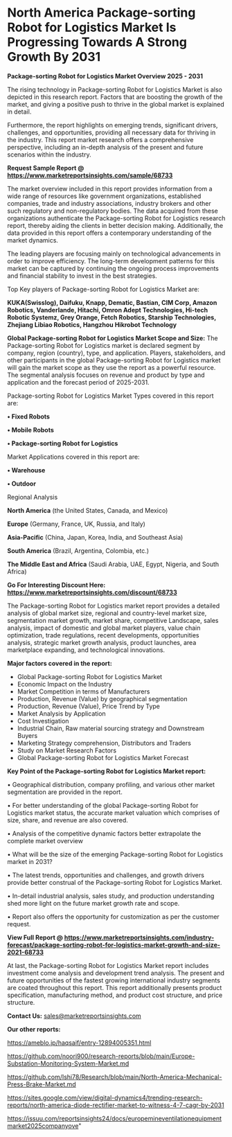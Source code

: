 # North America Package-sorting Robot for Logistics Market Is Progressing Towards A Strong Growth By 2031

<Strong> Package-sorting Robot for Logistics Market Overview 2025 - 2031</strong>

The rising technology in Package-sorting Robot for Logistics Market is also depicted in this research report. Factors that are boosting the growth of the market, and giving a positive push to thrive in the global market is explained in detail.

Furthermore, the report highlights on emerging trends, significant drivers, challenges, and opportunities, providing all necessary data for thriving in the industry. This report market research offers a comprehensive perspective, including an in-depth analysis of the present and future scenarios within the industry.

<strong>Request Sample Report @ <a href=https://www.marketreportsinsights.com/sample/68733>https://www.marketreportsinsights.com/sample/68733</a></strong>

The market overview included in this report provides information from a wide range of resources like government organizations, established companies, trade and industry associations, industry brokers and other such regulatory and non-regulatory bodies. The data acquired from these organizations authenticate the Package-sorting Robot for Logistics research report, thereby aiding the clients in better decision making. Additionally, the data provided in this report offers a contemporary understanding of the market dynamics.

The leading players are focusing mainly on technological advancements in order to improve efficiency. The long-term development patterns for this market can be captured by continuing the ongoing process improvements and financial stability to invest in the best strategies.

Top Key players of Package-sorting Robot for Logistics Market are:

<strong>KUKA(Swisslog), Daifuku, Knapp, Dematic, Bastian, CIM Corp, Amazon Robotics, Vanderlande, Hitachi, Omron Adept Technologies, Hi-tech Robotic Systemz, Grey Orange, Fetch Robotics, Starship Technologies, Zhejiang Libiao Robotics, Hangzhou Hikrobot Technology</strong>

<strong><b>Global Package-sorting Robot for Logistics Market Scope and Size:</b></strong>
The Package-sorting Robot for Logistics market is declared segment by company, region (country), type, and application. Players, stakeholders, and other participants in the global Package-sorting Robot for Logistics market will gain the market scope as they use the report as a powerful resource. The segmental analysis focuses on revenue and product by type and application and the forecast period of 2025-2031.

Package-sorting Robot for Logistics Market Types covered in this report are:

<strong>• Fixed Robots

• Mobile Robots

• Package-sorting Robot for Logistics</strong>

Market Applications covered in this report are:

<strong>• Warehouse

• Outdoor</strong> 

Regional Analysis

<strong>North America</strong> (the United States, Canada, and Mexico)

<strong>Europe</strong> (Germany, France, UK, Russia, and Italy)

<strong>Asia-Pacific</strong> (China, Japan, Korea, India, and Southeast Asia)

<strong>South America</strong> (Brazil, Argentina, Colombia, etc.)

<strong>The Middle East and Africa</strong> (Saudi Arabia, UAE, Egypt, Nigeria, and South Africa)

<strong>Go For Interesting Discount Here: <a href=https://www.marketreportsinsights.com/discount/68733>https://www.marketreportsinsights.com/discount/68733</a></strong>

The Package-sorting Robot for Logistics market report provides a detailed analysis of global market size, regional and country-level market size, segmentation market growth, market share, competitive Landscape, sales analysis, impact of domestic and global market players, value chain optimization, trade regulations, recent developments, opportunities analysis, strategic market growth analysis, product launches, area marketplace expanding, and technological innovations.

<strong><b>Major factors covered in the report:</b></strong>
<ul>
  <li>Global Package-sorting Robot for Logistics Market </li>
  <li>Economic Impact on the Industry</li>
  <li>Market Competition in terms of Manufacturers</li>
  <li>Production, Revenue (Value) by geographical segmentation</li>
  <li>Production, Revenue (Value), Price Trend by Type</li>
  <li>Market Analysis by Application</li>
  <li>Cost Investigation</li>
  <li>Industrial Chain, Raw material sourcing strategy and Downstream Buyers</li>
  <li>Marketing Strategy comprehension, Distributors and Traders</li>
  <li>Study on Market Research Factors</li>
  <li>Global Package-sorting Robot for Logistics Market Forecast</li>
</ul>

<strong><b>Key Point of the Package-sorting Robot for Logistics Market report:</b></strong>

• Geographical distribution, company profiling, and various other market segmentation are provided in the report.

• For better understanding of the global Package-sorting Robot for Logistics market status, the accurate market valuation which comprises of size, share, and revenue are also covered.

• Analysis of the competitive dynamic factors better extrapolate the complete market overview

• What will be the size of the emerging Package-sorting Robot for Logistics market in 2031?

• The latest trends, opportunities and challenges, and growth drivers provide better construal of the Package-sorting Robot for Logistics Market.

• In-detail industrial analysis, sales study, and production understanding shed more light on the future market growth rate and scope.

• Report also offers the opportunity for customization as per the customer request.

<strong><b>View Full Report @ <a href=https://www.marketreportsinsights.com/industry-forecast/package-sorting-robot-for-logistics-market-growth-and-size-2021-68733>https://www.marketreportsinsights.com/industry-forecast/package-sorting-robot-for-logistics-market-growth-and-size-2021-68733</a></b></strong>


At last, the Package-sorting Robot for Logistics Market report includes investment come analysis and development trend analysis. The present and future opportunities of the fastest growing international industry segments are coated throughout this report. This report additionally presents product specification, manufacturing method, and product cost structure, and price structure.

<strong>Contact Us:</strong>
sales@marketreportsinsights.com

<strong>Our other reports:</strong>

<a href=https://ameblo.jp/haqsaif/entry-12894005351.html>https://ameblo.jp/haqsaif/entry-12894005351.html</a>

<a href=https://github.com/noori900/research-reports/blob/main/Europe-Substation-Monitoring-System-Market.md>https://github.com/noori900/research-reports/blob/main/Europe-Substation-Monitoring-System-Market.md</a>

<a href=https://github.com/Ishi78/Research/blob/main/North-America-Mechanical-Press-Brake-Market.md>https://github.com/Ishi78/Research/blob/main/North-America-Mechanical-Press-Brake-Market.md</a>

<a href=https://sites.google.com/view/digital-dynamics4/trending-research-reports/north-america-diode-rectifier-market-to-witness-4-7-cagr-by-2031>https://sites.google.com/view/digital-dynamics4/trending-research-reports/north-america-diode-rectifier-market-to-witness-4-7-cagr-by-2031</a>

<a href=https://issuu.com/reportsinsights24/docs/europemineventilationequipmentmarket2025companyove>https://issuu.com/reportsinsights24/docs/europemineventilationequipmentmarket2025companyove</a>"
